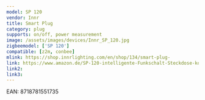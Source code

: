 ```yaml
---
model: SP 120
vendor: Innr
title: Smart Plug
category: plug
supports: on/off, power measurement
image: /assets/images/devices/Innr_SP_120.jpg
zigbeemodel: ['SP 120']
compatible: [z2m, conbee]
mlink: https://shop.innrlighting.com/en/shop/134/smart-plug-
link: https://www.amazon.de/SP-120-intelligente-Funkschalt-Steckdose-kompatibel/dp/B074MD6W37
link2: 
link3: 
---
```

EAN: 8718781551735
